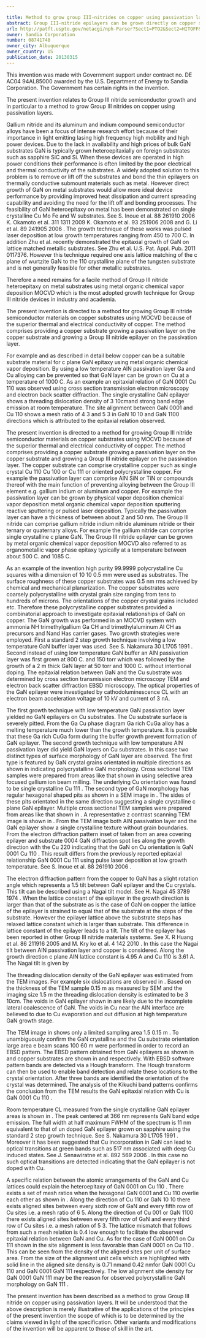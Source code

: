 ```yaml
---

title: Method to grow group III-nitrides on copper using passivation layers
abstract: Group III-nitride epilayers can be grown directly on copper substrates using intermediate passivation layers. For example, single crystalline c-plane GaN can be grown on Cu (110) substrates with MOCVD. The growth relies on a low temperature AlN passivation layer to isolate any alloying reaction between Ga and Cu.
url: http://patft.uspto.gov/netacgi/nph-Parser?Sect1=PTO2&Sect2=HITOFF&p=1&u=%2Fnetahtml%2FPTO%2Fsearch-adv.htm&r=1&f=G&l=50&d=PALL&S1=08741748&OS=08741748&RS=08741748
owner: Sandia Corporation
number: 08741748
owner_city: Albuquerque
owner_country: US
publication_date: 20130315
---
```

This invention was made with Government support under contract no. DE AC04 94AL85000 awarded by the U.S. Department of Energy to Sandia Corporation. The Government has certain rights in the invention.

The present invention relates to Group III nitride semiconductor growth and in particular to a method to grow Group III nitrides on copper using passivation layers.

Gallium nitride and its aluminum and indium compound semiconductor alloys have been a focus of intense research effort because of their importance in light emitting lasing high frequency high mobility and high power devices. Due to the lack in availability and high prices of bulk GaN substrates GaN is typically grown heteroepitaxially on foreign substrates such as sapphire SiC and Si. When these devices are operated in high power conditions their performance is often limited by the poor electrical and thermal conductivity of the substrates. A widely adopted solution to this problem is to remove or lift off the substrates and bond the thin epilayers on thermally conductive submount materials such as metal. However direct growth of GaN on metal substrates would allow more ideal device performance by providing improved heat dissipation and current spreading capability and avoiding the need for the lift off and bonding processes. The feasibility of GaN heteroepitaxy on metal has been demonstrated on single crystalline Cu Mo Fe and W substrates. See S. Inoue et al. 88 261910 2006 K. Okamoto et al. 311 1311 2009 K. Okamoto et al. 93 251906 2008 and G. Li et al. 89 241905 2006 . The growth technique of these works was pulsed laser deposition at low growth temperatures ranging from 450 to 700 C. In addition Zhu et al. recently demonstrated the epitaxial growth of GaN on lattice matched metallic substrates. See Zhu et al. U.S. Pat. Appl. Pub. 2011 0117376. However this technique required one axis lattice matching of the c plane of wurtzite GaN to the 110 crystalline plane of the tungsten substrate and is not generally feasible for other metallic substrates.

Therefore a need remains for a facile method of Group III nitride heteroepitaxy on metal substrates using metal organic chemical vapor deposition MOCVD which is the most adopted growth technique for Group III nitride devices in industry and academia.

The present invention is directed to a method for growing Group III nitride semiconductor materials on copper substrates using MOCVD because of the superior thermal and electrical conductivity of copper. The method comprises providing a copper substrate growing a passivation layer on the copper substrate and growing a Group III nitride epilayer on the passivation layer.

For example and as described in detail below copper can be a suitable substrate material for c plane GaN epitaxy using metal organic chemical vapor deposition. By using a low temperature AlN passivation layer Ga and Cu alloying can be prevented so that GaN layer can be grown on Cu at a temperature of 1000 C. As an example an epitaxial relation of GaN 0001 Cu 110 was observed using cross section transmission electron microscopy and electron back scatter diffraction. The single crystalline GaN epilayer shows a threading dislocation density of 3 10cmand strong band edge emission at room temperature. The site alignment between GaN 0001 and Cu 110 shows a mesh ratio of 4 3 and 5 3 in GaN 10 10 and GaN 1100 directions which is attributed to the epitaxial relation observed.

The present invention is directed to a method for growing Group III nitride semiconductor materials on copper substrates using MOCVD because of the superior thermal and electrical conductivity of copper. The method comprises providing a copper substrate growing a passivation layer on the copper substrate and growing a Group III nitride epilayer on the passivation layer. The copper substrate can comprise crystalline copper such as single crystal Cu 110 Cu 100 or Cu 111 or oriented polycrystalline copper. For example the passivation layer can comprise AlN SiN or TiN or compounds thereof with the main function of preventing alloying between the Group III element e.g. gallium indium or aluminum and copper. For example the passivation layer can be grown by physical vapor deposition chemical vapor deposition metal organic chemical vapor deposition sputtering reactive sputtering or pulsed laser deposition. Typically the passivation layer can have a thickness of between about 2 and 50 nm. The Group III nitride can comprise gallium nitride indium nitride aluminum nitride or their ternary or quaternary alloys. For example the gallium nitride can comprise single crystalline c plane GaN. The Group III nitride epilayer can be grown by metal organic chemical vapor deposition MOCVD also referred to as organometallic vapor phase epitaxy typically at a temperature between about 500 C. and 1085 C.

As an example of the invention high purity 99.9999 polycrystalline Cu squares with a dimension of 10 10 0.5 mm were used as substrates. The surface roughness of these copper substrates was 0.5 nm rms achieved by chemical and mechanical planarization. The copper substrates were coarsely polycrystalline with crystal grain size ranging from tens to hundreds of microns. The orientations of the copper crystal grains included etc. Therefore these polycrystalline copper substrates provided a combinatorial approach to investigate epitaxial relationships of GaN on copper. The GaN growth was performed in an MOCVD system with ammonia NH trimethylgallium Ga CH and trimethylaluminum Al CH as precursors and Nand Has carrier gases. Two growth strategies were employed. First a standard 2 step growth technique involving a low temperature GaN buffer layer was used. See S. Nakamura 30 L1705 1991 . Second instead of using low temperature GaN buffer an AlN passivation layer was first grown at 800 C. and 150 torr which was followed by the growth of a 2 m thick GaN layer at 50 torr and 1000 C. without intentional doping. The epitaxial relation between GaN and the Cu substrate was determined by cross section transmission electron microscopy TEM and electron back scatter diffraction EBSD microscopy. The optical properties of the GaN epilayer were investigated by cathodoluminescence CL with an electron beam acceleration voltage of 10 kV and current of 3 nA.

The first growth technique with low temperature GaN passivation layer yielded no GaN epilayers on Cu substrates. The Cu substrate surface is severely pitted. From the Ga Cu phase diagram Ga rich CuGa alloy has a melting temperature much lower than the growth temperature. It is possible that these Ga rich CuGa form during the buffer growth prevent formation of GaN epilayer. The second growth technique with low temperature AlN passivation layer did yield GaN layers on Cu substrates. In this case two distinct types of surface morphology of GaN layer are observed. The first type is featured by GaN crystal grains orientated in multiple directions as shown in indicating polycrystalline GaN morphology. Cross sectional TEM samples were prepared from areas like that shown in using selective area focused gallium ion beam milling. The underlying Cu orientation was found to be single crystalline Cu 111 . The second type of GaN morphology has regular hexagonal shaped pits as shown in a SEM image in . The sides of these pits orientated in the same direction suggesting a single crystalline c plane GaN epilayer. Multiple cross sectional TEM samples were prepared from areas like that shown in . A representative z contrast scanning TEM image is shown in . From the TEM image both AlN passivation layer and the GaN epilayer show a single crystalline texture without grain boundaries. From the electron diffraction pattern inset of taken from an area covering epilayer and substrate 0004 GaN diffraction spot lies along the growth direction with the Cu 220 indicating that the GaN on Cu orientation is GaN 0001 Cu 110 . This result differs from the previously reported epitaxial relationship GaN 0001 Cu 111 using pulse laser deposition at low growth temperature. See S. Inoue et al. 88 261910 2006 .

The electron diffraction pattern from the copper to GaN has a slight rotation angle which represents a 1.5 tilt between GaN epilayer and the Cu crystals. This tilt can be described using a Nagai tilt model. See H. Nagai 45 3789 1974 . When the lattice constant of the epilayer in the growth direction is larger than that of the substrate as is the case of GaN on copper the lattice of the epilayer is strained to equal that of the substrate at the steps of the substrate. However the epilayer lattice above the substrate steps has relaxed lattice constant which is larger than substrate. This difference in lattice constant of the epilayer leads to a tilt. The tilt of the epilayer has been reported in other Group III nitride materials systems. See X. R Huang et al. 86 211916 2005 and M. Kry ko et al. 4 142 2010 . In this case the Nagai tilt between AlN passivation layer and copper is considered. Along the growth direction c plane AlN lattice constant is 4.95 A and Cu 110 is 3.61 A. The Nagai tilt is given by

The threading dislocation density of the GaN epilayer was estimated from the TEM images. For example six dislocations are observed in . Based on the thickness of the TEM sample 0.15 m as measured by SEM and the imaging size 1.5 m the threading dislocation density is estimated to be 3 10cm. The voids in GaN epilayer shown in are likely due to the incomplete lateral coalescence of GaN. The voids in Cu near the AlN interface are believed to due to Cu evaporation and out diffusion at high temperature GaN growth stage.

The TEM image in shows only a limited sampling area 1.5 0.15 m . To unambiguously confirm the GaN crystalline and the Cu substrate orientation large area e beam scans 100 60 m were performed in order to record an EBSD pattern. The EBSD pattern obtained from GaN epilayers as shown in and copper substrates are shown in and respectively. With EBSD software pattern bands are detected via a Hough transform. The Hough transform can then be used to enable band detection and relate these locations to the crystal orientation. After three bands are identified the orientation of the crystal was determined. The analysis of the Kikuchi band patterns confirms the conclusion from the TEM results the GaN epitaxial relation with Cu is GaN 0001 Cu 110 .

Room temperature CL measured from the single crystalline GaN epilayer areas is shown in . The peak centered at 366 nm represents GaN band edge emission. The full width at half maximum FWHM of the spectrum is 11 nm equivalent to that of un doped GaN epilayer grown on sapphire using the standard 2 step growth technique. See S. Nakamura 30 L1705 1991 . Moreover it has been suggested that Cu incorporation in GaN can lead to optical transitions at green bands such as 517 nm associated with deep Cu induced states. See J. Senawiratne et al. 892 569 2006 . In this case no such optical transitions are detected indicating that the GaN epilayer is not doped with Cu.

A specific relation between the atomic arrangements of the GaN and Cu lattices could explain the heteroepitaxy of GaN 0001 on Cu 110 . There exists a set of mesh ratios when the hexagonal GaN 0001 and Cu 110 overlie each other as shown in . Along the direction of Cu 110 or GaN 10 10 there exists aligned sites between every sixth row of GaN and every fifth row of Cu sites i.e. a mesh ratio of 6 5. Along the direction of Cu 001 or GaN 1100 there exists aligned sites between every fifth row of GaN and every third row of Cu sites i.e. a mesh ration of 5 3. The lattice mismatch that follows from such a mesh relation is 0.4 low enough to facilitate the observed epitaxial relation between GaN and Cu. As for the case of GaN 0001 on Cu 111 shown in the site alignment is less favorable than GaN 0001 on Cu 110 . This can be seen from the density of the aligned sites per unit of surface area. From the size of the alignment unit cells which are highlighted with solid line in the aligned site density is 0.71 nmand 0.42 nmfor GaN 0001 Cu 110 and GaN 0001 GaN 111 respectively. The low alignment site density for GaN 0001 GaN 111 may be the reason for observed polycrystalline GaN morphology on GaN 111 .

The present invention has been described as a method to grow Group III nitride on copper using passivation layers. It will be understood that the above description is merely illustrative of the applications of the principles of the present invention the scope of which is to be determined by the claims viewed in light of the specification. Other variants and modifications of the invention will be apparent to those of skill in the art.

